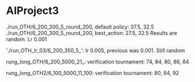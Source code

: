 # AIProject3
./run_OTH/6_200_300_5_round_200, default policy: 37.5, 32.5
./run_OTH/6_200_300_5_round_200, best_action: 27.5, 32.5
Results are random. Lr 0.001

'./run_OTH_lr_03/6_200_350_5_': lr 0.005, previous was 0.001. Still random

rung_long_OTH/6_200_5000_21_: verification tournament: 74, 84, 80, 86, 84

rung_long_OTH2/6_100_5000_11_100: verification tournament: 80, 84, 92